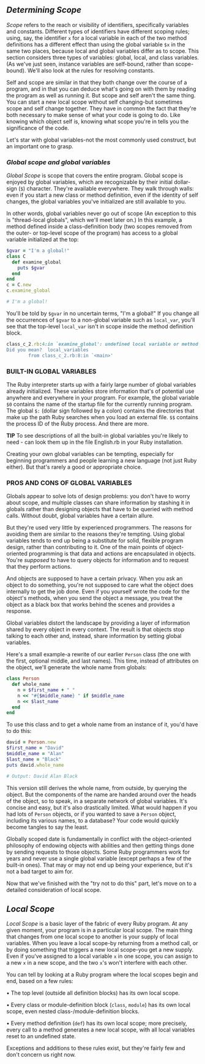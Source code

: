 ## *Determining Scope* ##
*Scope* refers to the reach or visibility of identifiers, specifically variables and constants. Different types of identifiers have different scoping rules; using, say, the identifier `x` for a local variable in each of the two method definitions has a different effect than using the global variable `$x` in the same two places, because local and global variables differ as to scope. This section considers three types of variables: global, local, and class variables. (As we've just seen, instance variables are self-bound, rather than scope-bound). We'll also look at the rules for resolving constants.

Self and scope are similar in that they both change over the course of a program, and in that you can deduce what's going on with them by reading the program as well as running it. But scope and self aren't the same thing. You can start a new local scope without self changing-but sometimes scope and self change together. They have in common the fact that they're both necessary to make sense of what your code is going to do. Like knowing which object self is, knowing what scope you're in tells you the significance of the code.

Let's star with global variables-not the most commonly used construct, but an important one to grasp.

### *Global scope and global variables* ###
*Global Scope* is scope that covers the entire program. Global scope is enjoyed by global variables, which are recognizable by their initial dollar-sign (`$`) character. They're available everywhere. They walk through walls: even if you start a new class or method definition, even if the identity of self changes, the global variables you've initialized are still available to you.

In other words, global variables never go out of scope (An exception to this is "thread-local globals", which we'll meet later on.) In this example, a method defined inside a class-definition body (two scopes removed from the outer- or top-level scope of the program) has access to a global variable initialized at the top:

```ruby
$gvar = "I'm a global!"
class C
  def examine_global
    puts $gvar
  end
end
c = C.new
c.examine_global

# I'm a global!
```

You'll be told by `$gvar` in no uncertain terms, "I'm a global!" If you change all the occurrences of `$gvar` to a non-global variable such as `local_var`, you'll see that the top-level `local_var` isn't in scope inside the method definition block.

```ruby
class_c_2.rb:4:in `examine_global': undefined local variable or method `local_var' for #<C:0x000000010950f0> (NameError)
Did you mean?  local_variables
        from class_c_2.rb:8:in `<main>'
```
### BUILT-IN GLOBAL VARIABLES ###

The Ruby interpreter starts up with a fairly large number of global variables already initialized. These variables store information that's of potential use anywhere and everywhere in your program. For example, the global variable `$0` contains the name of the startup file for the currently running program. The global `$:` (dollar sign followed by a colon) contains the directories that make up the path Ruby searches when you load an external file. `$$` contains the process ID of the Ruby process. And there are more.

**TIP**
To see descriptions of all the built-in global variables you're likely to need - can look them up in the file English.rb in your Ruby installation.

Creating your own global variables can be tempting, especially for beginning programmers and people learning a new language (not just Ruby either). But that's rarely a good or appropriate choice.

### PROS AND CONS OF GLOBAL VARIABLES ###
Globals appear to solve lots of design problems: you don't have to worry about scope, and multiple classes can share information by stashing it in globals rather than designing objects that have to be queried with method calls. Without doubt, global variables have a certain allure.

But they're used very little by experienced programmers. The reasons for avoiding them are similar to the reasons they're tempting. Using global variables tends to end up being a substitute for solid, flexible program design, rather than contributing to it. One of the main points of object-oriented programming is that data and actions are encapsulated in objects. You're *supposed* to have to query objects for information and to request that they perform actions.

And objects are supposed to have a certain privacy. When you ask an object to do something, you're not supposed to care what the object does internally to get the job done. Even if you yourself wrote the code for the object's methods, when you send the object a message, you treat the object as a black box that works behind the scenes and provides a response.

Global variables distort the landscape by providing a layer of information shared by every object in every context. The result is that objects stop talking to each other and, instead, share information by setting global variables.

Here's a small example-a rewrite of our earlier `Person` class (the one with the first, optional middle, and last names). This time, instead of attributes on the object, we'll generate the whole name from globals:

```ruby
class Person
  def whole_name
    n = $first_name + " "
    n << "#{$middle_name} " if $middle_name
    n << $last_name
  end
end
```

To use this class and to get a whole name from an instance of it, you'd have to do this:

```ruby
david = Person.new
$first_name = "David"
$middle_name = "Alan"
$last_name = "Black"
puts david.whole_name

# Output: David Alan Black
```

This version still derives the whole name, from outside, by querying the object. But the components of the name are handed around over the heads of the object, so to speak, in a separate network of global variables. It's concise and easy, but it's also drastically limited. What would happen if you had lots of `Person` objects, or if you wanted to save a `Person` object, including its various names, to a database? Your code would quickly become tangles to say the least.

Globally scoped date is fundamentally in conflict with the object-oriented philosophy of endowing objects with abilities and then getting things done by sending requests to those objects. Some Ruby programmers work for years and never use a single global variable (except perhaps a few of the built-in ones). That may or may not end up being your experience, but it's not a bad target to aim for.

Now that we've finished with the "try not to do this" part, let's move on to a detailed consideration of local scope.

## *Local Scope* ##
*Local Scope* is a basic layer of the fabric of every Ruby program. At any given moment, your program is in a particular local scope. The main thing that changes from one local scope to another is your supply of local variables. When you leave a local scope-by returning from a method call, or by doing something that triggers a new local scope-you get a new supply. Even if you've assigned to a local variable `x` in one scope, you can assign to a new `x` in a new scope, and the two `x`'s won't interfere with each other.

You can tell by looking at a Ruby program where the local scopes begin and end, based on a few rules:

• The top level (outside all definition blocks) has its own local scope.

• Every class or module-definition block (`class`, `module`) has its own local scope, even nested class-/module-definition blocks.

• Every method definition (`def`) has its own local scope; more precisely, every call to a method generates a new local scope, with all local variables reset to an undefined state.

Exceptions and additions to these rules exist, but they're fairly few and don't concern us right now.
